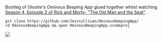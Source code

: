 
Bootleg of Glootie's *Ominous Beeping App* glued together whilst watching [Season 4, Episode 2 of Rick and Morty- "The Old Man and the Seat"](https://en.wikipedia.org/wiki/The_Old_Man_and_the_Seat).  

```
git clone https://github.com/Jesssullivan/OminousBeepingApp/
cd OminousBeepingApp && open OminousBeepingApp.xcodeproj
```

[![](https://img.youtube.com/vi/MouoA7ym_-g/0.jpg)](https://www.youtube.com/watch?v=MouoA7ym_-g)
